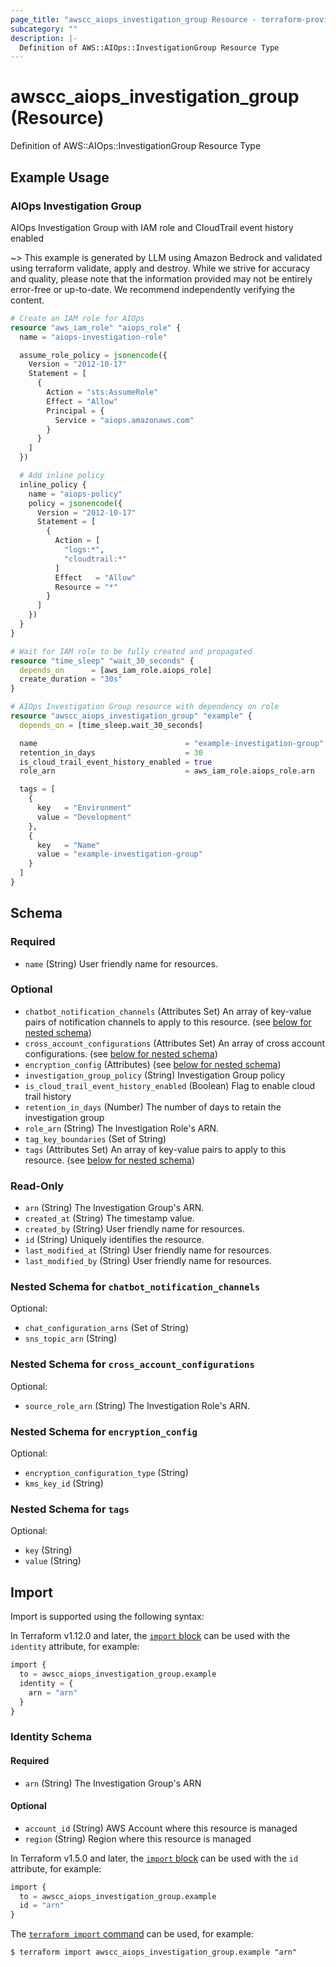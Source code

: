 ```yaml
---
page_title: "awscc_aiops_investigation_group Resource - terraform-provider-awscc"
subcategory: ""
description: |-
  Definition of AWS::AIOps::InvestigationGroup Resource Type
---
```


# awscc_aiops_investigation_group (Resource)

Definition of AWS::AIOps::InvestigationGroup Resource Type

## Example Usage

### AIOps Investigation Group
AIOps Investigation Group with IAM role and CloudTrail event history enabled

~> This example is generated by LLM using Amazon Bedrock and validated using terraform validate, apply and destroy. While we strive for accuracy and quality, please note that the information provided may not be entirely error-free or up-to-date. We recommend independently verifying the content.

```terraform
# Create an IAM role for AIOps
resource "aws_iam_role" "aiops_role" {
  name = "aiops-investigation-role"

  assume_role_policy = jsonencode({
    Version = "2012-10-17"
    Statement = [
      {
        Action = "sts:AssumeRole"
        Effect = "Allow"
        Principal = {
          Service = "aiops.amazonaws.com"
        }
      }
    ]
  })

  # Add inline policy 
  inline_policy {
    name = "aiops-policy"
    policy = jsonencode({
      Version = "2012-10-17"
      Statement = [
        {
          Action = [
            "logs:*",
            "cloudtrail:*"
          ]
          Effect   = "Allow"
          Resource = "*"
        }
      ]
    })
  }
}

# Wait for IAM role to be fully created and propagated
resource "time_sleep" "wait_30_seconds" {
  depends_on      = [aws_iam_role.aiops_role]
  create_duration = "30s"
}

# AIOps Investigation Group resource with dependency on role
resource "awscc_aiops_investigation_group" "example" {
  depends_on = [time_sleep.wait_30_seconds]

  name                                 = "example-investigation-group"
  retention_in_days                    = 30
  is_cloud_trail_event_history_enabled = true
  role_arn                             = aws_iam_role.aiops_role.arn

  tags = [
    {
      key   = "Environment"
      value = "Development"
    },
    {
      key   = "Name"
      value = "example-investigation-group"
    }
  ]
}
```

<!-- schema generated by tfplugindocs -->
## Schema

### Required

- `name` (String) User friendly name for resources.

### Optional

- `chatbot_notification_channels` (Attributes Set) An array of key-value pairs of notification channels to apply to this resource. (see [below for nested schema](#nestedatt--chatbot_notification_channels))
- `cross_account_configurations` (Attributes Set) An array of cross account configurations. (see [below for nested schema](#nestedatt--cross_account_configurations))
- `encryption_config` (Attributes) (see [below for nested schema](#nestedatt--encryption_config))
- `investigation_group_policy` (String) Investigation Group policy
- `is_cloud_trail_event_history_enabled` (Boolean) Flag to enable cloud trail history
- `retention_in_days` (Number) The number of days to retain the investigation group
- `role_arn` (String) The Investigation Role's ARN.
- `tag_key_boundaries` (Set of String)
- `tags` (Attributes Set) An array of key-value pairs to apply to this resource. (see [below for nested schema](#nestedatt--tags))

### Read-Only

- `arn` (String) The Investigation Group's ARN.
- `created_at` (String) The timestamp value.
- `created_by` (String) User friendly name for resources.
- `id` (String) Uniquely identifies the resource.
- `last_modified_at` (String) User friendly name for resources.
- `last_modified_by` (String) User friendly name for resources.

<a id="nestedatt--chatbot_notification_channels"></a>
### Nested Schema for `chatbot_notification_channels`

Optional:

- `chat_configuration_arns` (Set of String)
- `sns_topic_arn` (String)


<a id="nestedatt--cross_account_configurations"></a>
### Nested Schema for `cross_account_configurations`

Optional:

- `source_role_arn` (String) The Investigation Role's ARN.


<a id="nestedatt--encryption_config"></a>
### Nested Schema for `encryption_config`

Optional:

- `encryption_configuration_type` (String)
- `kms_key_id` (String)


<a id="nestedatt--tags"></a>
### Nested Schema for `tags`

Optional:

- `key` (String)
- `value` (String)

## Import

Import is supported using the following syntax:

In Terraform v1.12.0 and later, the [`import` block](https://developer.hashicorp.com/terraform/language/import) can be used with the `identity` attribute, for example:

```terraform
import {
  to = awscc_aiops_investigation_group.example
  identity = {
    arn = "arn"
  }
}
```

<!-- schema generated by tfplugindocs -->
### Identity Schema

#### Required

- `arn` (String) The Investigation Group's ARN

#### Optional

- `account_id` (String) AWS Account where this resource is managed
- `region` (String) Region where this resource is managed

In Terraform v1.5.0 and later, the [`import` block](https://developer.hashicorp.com/terraform/language/import) can be used with the `id` attribute, for example:

```terraform
import {
  to = awscc_aiops_investigation_group.example
  id = "arn"
}
```

The [`terraform import` command](https://developer.hashicorp.com/terraform/cli/commands/import) can be used, for example:

```shell
$ terraform import awscc_aiops_investigation_group.example "arn"
```
